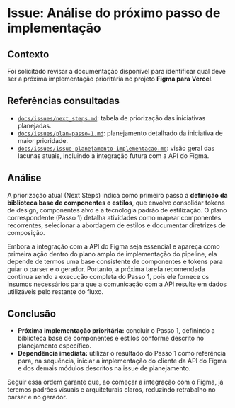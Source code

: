 # Issue: Análise do próximo passo de implementação

## Contexto
Foi solicitado revisar a documentação disponível para identificar qual deve ser a próxima implementação prioritária no projeto **Figma para Vercel**.

## Referências consultadas
- [`docs/issues/next_steps.md`](./next_steps.md): tabela de priorização das iniciativas planejadas.
- [`docs/issues/plan-passo-1.md`](./plan-passo-1.md): planejamento detalhado da iniciativa de maior prioridade.
- [`docs/issues/issue-planejamento-implementacao.md`](./issue-planejamento-implementacao.md): visão geral das lacunas atuais, incluindo a integração futura com a API do Figma.

## Análise
A priorização atual (Next Steps) indica como primeiro passo a **definição da biblioteca base de componentes e estilos**, que envolve consolidar tokens de design, componentes alvo e a tecnologia padrão de estilização. O plano correspondente (Passo 1) detalha atividades como mapear componentes recorrentes, selecionar a abordagem de estilos e documentar diretrizes de composição.

Embora a integração com a API do Figma seja essencial e apareça como primeira ação dentro do plano amplo de implementação do pipeline, ela depende de termos uma base consistente de componentes e tokens para guiar o parser e o gerador. Portanto, a próxima tarefa recomendada continua sendo a execução completa do Passo 1, pois ele fornece os insumos necessários para que a comunicação com a API resulte em dados utilizáveis pelo restante do fluxo.

## Conclusão
- **Próxima implementação prioritária:** concluir o Passo 1, definindo a biblioteca base de componentes e estilos conforme descrito no planejamento específico.
- **Dependência imediata:** utilizar o resultado do Passo 1 como referência para, na sequência, iniciar a implementação do cliente da API do Figma e dos demais módulos descritos na issue de planejamento.

Seguir essa ordem garante que, ao começar a integração com o Figma, já teremos padrões visuais e arquiteturais claros, reduzindo retrabalho no parser e no gerador.
